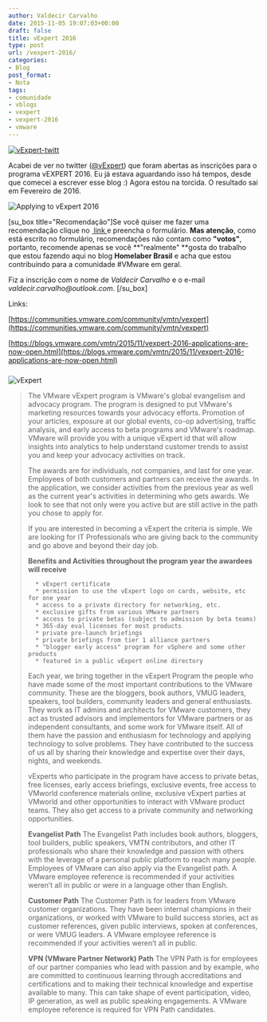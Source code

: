 ```yaml
---
author: Valdecir Carvalho
date: 2015-11-05 19:07:03+00:00
draft: false
title: vExpert 2016
type: post
url: /vexpert-2016/
categories:
- Blog
post_format:
- Nota
tags:
- comunidade
- vblogs
- vexpert
- vexpert-2016
- vmware
---
```


[![vExpert-twitt](/imagens/2015/11/vExpert-twitt.png)
](https://twitter.com/vExpert/status/661946034289950720)

Acabei de ver no twitter ([@vExpert](https://twitter.com/vexpert)) que foram abertas as inscrições para o programa vEXPERT 2016. Eu já estava aguardando isso há tempos, desde que comecei a escrever esse blog :) Agora estou na torcida. O resultado sai em Fevereiro de 2016.

![Applying to vExpert 2016](/imagens/2015/11/Applying-to-vExpert-2016.png)


[su_box title="Recomendação"]Se você quiser me fazer uma recomendação clique no [ link ](http://bit.ly/1bobFfF) e preencha o formulário. **Mas atenção**, como está escrito no formulário, recomendações não contam como **"votos"**, portanto, recomende apenas se você **"realmente" **gosta do trabalho que estou fazendo aqui no blog **Homelaber Brasil** e acha que estou contribuindo para a comunidade #VMware em geral.

Fiz a inscrição com o nome de _Valdecir Carvalho_ e o e-mail _valdecir.carvalho@outlook.com_. [/su_box]

Links:

[https://communities.vmware.com/community/vmtn/vexpert](https://communities.vmware.com/community/vmtn/vexpert)

[https://blogs.vmware.com/vmtn/2015/11/vexpert-2016-applications-are-now-open.html](https://blogs.vmware.com/vmtn/2015/11/vexpert-2016-applications-are-now-open.html)



### 



<!-- more -->

![vExpert](/imagens/2015/11/vExpert.png)






<blockquote>The VMware vExpert program is VMware's global evangelism and advocacy program. The program is designed to put VMware's marketing resources towards your advocacy efforts. Promotion of your articles, exposure at our global events, co-op advertising, traffic analysis, and early access to beta programs and VMware's roadmap. VMware will provide you with a unique vExpert id that will allow insights into analytics to help understand customer trends to assist you and keep your advocacy activities on track.

The awards are for individuals, not companies, and last for one year. Employees of both customers and partners can receive the awards. In the application, we consider activities from the previous year as well as the current year's activities in determining who gets awards. We look to see that not only were you active but are still active in the path you chose to apply for.

If you are interested in becoming a vExpert the criteria is simple. We are looking for IT Professionals who are giving back to the community and go above and beyond their day job.

**Benefits and Activities throughout the program year the awardees will receive**

> 
> 
      * vExpert certificate
      * permission to use the vExpert logo on cards, website, etc for one year
      * access to a private directory for networking, etc.
      * exclusive gifts from various VMware partners
      * access to private betas (subject to admission by beta teams)
      * 365-day eval licenses for most products
      * private pre-launch briefings
      * private briefings from tier 1 alliance partners
      * "blogger early access" program for vSphere and some other products
      * featured in a public vExpert online directory

Each year, we bring together in the vExpert Program the people who have made some of the most important contributions to the VMware community. These are the bloggers, book authors, VMUG leaders, speakers, tool builders, community leaders and general enthusiasts. They work as IT admins and architects for VMware customers, they act as trusted advisors and implementors for VMware partners or as independent consultants, and some work for VMware itself. All of them have the passion and enthusiasm for technology and applying technology to solve problems. They have contributed to the success of us all by sharing their knowledge and expertise over their days, nights, and weekends.

vExperts who participate in the program have access to private betas, free licenses, early access briefings, exclusive events, free access to VMworld conference materials online, exclusive vExpert parties at VMworld and other opportunities to interact with VMware product teams. They also get access to a private community and networking opportunities.

**Evangelist Path**
The Evangelist Path includes book authors, bloggers, tool builders, public speakers, VMTN contributors, and other IT professionals who share their knowledge and passion with others with the leverage of a personal public platform to reach many people. Employees of VMware can also apply via the Evangelist path. A VMware employee reference is recommended if your activities weren’t all in public or were in a language other than English.

**Customer Path**
The Customer Path is for leaders from VMware customer organizations. They have been internal champions in their organizations, or worked with VMware to build success stories, act as customer references, given public interviews, spoken at conferences, or were VMUG leaders. A VMware employee reference is recommended if your activities weren’t all in public.

**VPN (VMware Partner Network) Path**
The VPN Path is for employees of our partner companies who lead with passion and by example, who are committed to continuous learning through accreditations and certifications and to making their technical knowledge and expertise available to many. This can take shape of event participation, video, IP generation, as well as public speaking engagements. A VMware employee reference is required for VPN Path candidates.</blockquote>






